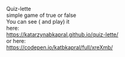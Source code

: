 Quiz-lette <br>
simple game of true or false<br>
You can see ( and play) it <br>
here:<br>
https://katarzynabkapral.github.io/quiz-lette/ <br>
or here:<br>
https://codepen.io/katbkapral/full/xreXmb/

